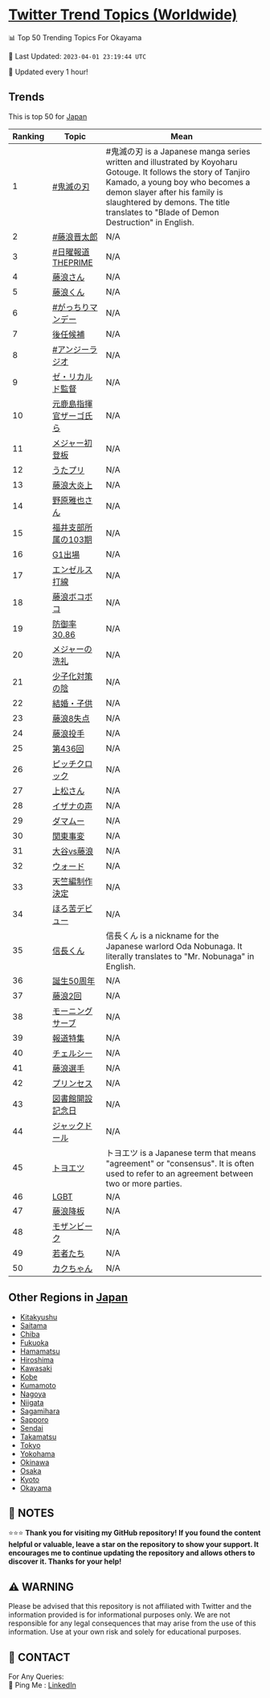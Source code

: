 [Twitter Trend Topics (Worldwide)](https://github.com/ErcinDedeoglu/Twitter-Trend-Topics)
==========


📊 Top 50 Trending Topics For Okayama

📆 Last Updated: `2023-04-01 23:19:44 UTC`

🔧 Updated every 1 hour!


## Trends

This is top 50 for [Japan](</Japan>)

| Ranking | Topic | Mean |
| ------- | ------------ | ------------ |
| 1 | [#鬼滅の刃](http://twitter.com/search?q=%23%e9%ac%bc%e6%bb%85%e3%81%ae%e5%88%83) | #鬼滅の刃 is a Japanese manga series written and illustrated by Koyoharu Gotouge. It follows the story of Tanjiro Kamado, a young boy who becomes a demon slayer after his family is slaughtered by demons. The title translates to "Blade of Demon Destruction" in English. |
| 2 | [#藤浪晋太郎](http://twitter.com/search?q=%23%e8%97%a4%e6%b5%aa%e6%99%8b%e5%a4%aa%e9%83%8e) | N/A |
| 3 | [#日曜報道THEPRIME](http://twitter.com/search?q=%23%e6%97%a5%e6%9b%9c%e5%a0%b1%e9%81%93THEPRIME) | N/A |
| 4 | [藤浪さん](http://twitter.com/search?q=%e8%97%a4%e6%b5%aa%e3%81%95%e3%82%93) | N/A |
| 5 | [藤浪くん](http://twitter.com/search?q=%e8%97%a4%e6%b5%aa%e3%81%8f%e3%82%93) | N/A |
| 6 | [#がっちりマンデー](http://twitter.com/search?q=%23%e3%81%8c%e3%81%a3%e3%81%a1%e3%82%8a%e3%83%9e%e3%83%b3%e3%83%87%e3%83%bc) | N/A |
| 7 | [後任候補](http://twitter.com/search?q=%e5%be%8c%e4%bb%bb%e5%80%99%e8%a3%9c) | N/A |
| 8 | [#アンジーラジオ](http://twitter.com/search?q=%23%e3%82%a2%e3%83%b3%e3%82%b8%e3%83%bc%e3%83%a9%e3%82%b8%e3%82%aa) | N/A |
| 9 | [ゼ・リカルド監督](http://twitter.com/search?q=%e3%82%bc%e3%83%bb%e3%83%aa%e3%82%ab%e3%83%ab%e3%83%89%e7%9b%a3%e7%9d%a3) | N/A |
| 10 | [元鹿島指揮官ザーゴ氏ら](http://twitter.com/search?q=%e5%85%83%e9%b9%bf%e5%b3%b6%e6%8c%87%e6%8f%ae%e5%ae%98%e3%82%b6%e3%83%bc%e3%82%b4%e6%b0%8f%e3%82%89) | N/A |
| 11 | [メジャー初登板](http://twitter.com/search?q=%e3%83%a1%e3%82%b8%e3%83%a3%e3%83%bc%e5%88%9d%e7%99%bb%e6%9d%bf) | N/A |
| 12 | [うたプリ](http://twitter.com/search?q=%e3%81%86%e3%81%9f%e3%83%97%e3%83%aa) | N/A |
| 13 | [藤浪大炎上](http://twitter.com/search?q=%e8%97%a4%e6%b5%aa%e5%a4%a7%e7%82%8e%e4%b8%8a) | N/A |
| 14 | [野原雅也さん](http://twitter.com/search?q=%e9%87%8e%e5%8e%9f%e9%9b%85%e4%b9%9f%e3%81%95%e3%82%93) | N/A |
| 15 | [福井支部所属の103期](http://twitter.com/search?q=%e7%a6%8f%e4%ba%95%e6%94%af%e9%83%a8%e6%89%80%e5%b1%9e%e3%81%ae103%e6%9c%9f) | N/A |
| 16 | [G1出場](http://twitter.com/search?q=G1%e5%87%ba%e5%a0%b4) | N/A |
| 17 | [エンゼルス打線](http://twitter.com/search?q=%e3%82%a8%e3%83%b3%e3%82%bc%e3%83%ab%e3%82%b9%e6%89%93%e7%b7%9a) | N/A |
| 18 | [藤浪ボコボコ](http://twitter.com/search?q=%e8%97%a4%e6%b5%aa%e3%83%9c%e3%82%b3%e3%83%9c%e3%82%b3) | N/A |
| 19 | [防御率30.86](http://twitter.com/search?q=%e9%98%b2%e5%be%a1%e7%8e%8730.86) | N/A |
| 20 | [メジャーの洗礼](http://twitter.com/search?q=%e3%83%a1%e3%82%b8%e3%83%a3%e3%83%bc%e3%81%ae%e6%b4%97%e7%a4%bc) | N/A |
| 21 | [少子化対策の陰](http://twitter.com/search?q=%e5%b0%91%e5%ad%90%e5%8c%96%e5%af%be%e7%ad%96%e3%81%ae%e9%99%b0) | N/A |
| 22 | [結婚・子供](http://twitter.com/search?q=%e7%b5%90%e5%a9%9a%e3%83%bb%e5%ad%90%e4%be%9b) | N/A |
| 23 | [藤浪8失点](http://twitter.com/search?q=%e8%97%a4%e6%b5%aa8%e5%a4%b1%e7%82%b9) | N/A |
| 24 | [藤浪投手](http://twitter.com/search?q=%e8%97%a4%e6%b5%aa%e6%8a%95%e6%89%8b) | N/A |
| 25 | [第436回](http://twitter.com/search?q=%e7%ac%ac436%e5%9b%9e) | N/A |
| 26 | [ピッチクロック](http://twitter.com/search?q=%e3%83%94%e3%83%83%e3%83%81%e3%82%af%e3%83%ad%e3%83%83%e3%82%af) | N/A |
| 27 | [上松さん](http://twitter.com/search?q=%e4%b8%8a%e6%9d%be%e3%81%95%e3%82%93) | N/A |
| 28 | [イザナの声](http://twitter.com/search?q=%e3%82%a4%e3%82%b6%e3%83%8a%e3%81%ae%e5%a3%b0) | N/A |
| 29 | [ダマムー](http://twitter.com/search?q=%e3%83%80%e3%83%9e%e3%83%a0%e3%83%bc) | N/A |
| 30 | [関東事変](http://twitter.com/search?q=%e9%96%a2%e6%9d%b1%e4%ba%8b%e5%a4%89) | N/A |
| 31 | [大谷vs藤浪](http://twitter.com/search?q=%e5%a4%a7%e8%b0%b7vs%e8%97%a4%e6%b5%aa) | N/A |
| 32 | [ウォード](http://twitter.com/search?q=%e3%82%a6%e3%82%a9%e3%83%bc%e3%83%89) | N/A |
| 33 | [天竺編制作決定](http://twitter.com/search?q=%e5%a4%a9%e7%ab%ba%e7%b7%a8%e5%88%b6%e4%bd%9c%e6%b1%ba%e5%ae%9a) | N/A |
| 34 | [ほろ苦デビュー](http://twitter.com/search?q=%e3%81%bb%e3%82%8d%e8%8b%a6%e3%83%87%e3%83%93%e3%83%a5%e3%83%bc) | N/A |
| 35 | [信長くん](http://twitter.com/search?q=%e4%bf%a1%e9%95%b7%e3%81%8f%e3%82%93) | 信長くん is a nickname for the Japanese warlord Oda Nobunaga. It literally translates to "Mr. Nobunaga" in English. |
| 36 | [誕生50周年](http://twitter.com/search?q=%e8%aa%95%e7%94%9f50%e5%91%a8%e5%b9%b4) | N/A |
| 37 | [藤浪2回](http://twitter.com/search?q=%e8%97%a4%e6%b5%aa2%e5%9b%9e) | N/A |
| 38 | [モーニングサーブ](http://twitter.com/search?q=%e3%83%a2%e3%83%bc%e3%83%8b%e3%83%b3%e3%82%b0%e3%82%b5%e3%83%bc%e3%83%96) | N/A |
| 39 | [報道特集](http://twitter.com/search?q=%e5%a0%b1%e9%81%93%e7%89%b9%e9%9b%86) | N/A |
| 40 | [チェルシー](http://twitter.com/search?q=%e3%83%81%e3%82%a7%e3%83%ab%e3%82%b7%e3%83%bc) | N/A |
| 41 | [藤浪選手](http://twitter.com/search?q=%e8%97%a4%e6%b5%aa%e9%81%b8%e6%89%8b) | N/A |
| 42 | [プリンセス](http://twitter.com/search?q=%e3%83%97%e3%83%aa%e3%83%b3%e3%82%bb%e3%82%b9) | N/A |
| 43 | [図書館開設記念日](http://twitter.com/search?q=%e5%9b%b3%e6%9b%b8%e9%a4%a8%e9%96%8b%e8%a8%ad%e8%a8%98%e5%bf%b5%e6%97%a5) | N/A |
| 44 | [ジャックドール](http://twitter.com/search?q=%e3%82%b8%e3%83%a3%e3%83%83%e3%82%af%e3%83%89%e3%83%bc%e3%83%ab) | N/A |
| 45 | [トヨエツ](http://twitter.com/search?q=%e3%83%88%e3%83%a8%e3%82%a8%e3%83%84) | トヨエツ is a Japanese term that means "agreement" or "consensus". It is often used to refer to an agreement between two or more parties. |
| 46 | [LGBT](http://twitter.com/search?q=LGBT) | N/A |
| 47 | [藤浪降板](http://twitter.com/search?q=%e8%97%a4%e6%b5%aa%e9%99%8d%e6%9d%bf) | N/A |
| 48 | [モザンビーク](http://twitter.com/search?q=%e3%83%a2%e3%82%b6%e3%83%b3%e3%83%93%e3%83%bc%e3%82%af) | N/A |
| 49 | [若者たち](http://twitter.com/search?q=%e8%8b%a5%e8%80%85%e3%81%9f%e3%81%a1) | N/A |
| 50 | [カクちゃん](http://twitter.com/search?q=%e3%82%ab%e3%82%af%e3%81%a1%e3%82%83%e3%82%93) | N/A |



## Other Regions in [Japan](</Japan>)

* [Kitakyushu](</Japan/Kitakyushu.md>)
* [Saitama](</Japan/Saitama.md>)
* [Chiba](</Japan/Chiba.md>)
* [Fukuoka](</Japan/Fukuoka.md>)
* [Hamamatsu](</Japan/Hamamatsu.md>)
* [Hiroshima](</Japan/Hiroshima.md>)
* [Kawasaki](</Japan/Kawasaki.md>)
* [Kobe](</Japan/Kobe.md>)
* [Kumamoto](</Japan/Kumamoto.md>)
* [Nagoya](</Japan/Nagoya.md>)
* [Niigata](</Japan/Niigata.md>)
* [Sagamihara](</Japan/Sagamihara.md>)
* [Sapporo](</Japan/Sapporo.md>)
* [Sendai](</Japan/Sendai.md>)
* [Takamatsu](</Japan/Takamatsu.md>)
* [Tokyo](</Japan/Tokyo.md>)
* [Yokohama](</Japan/Yokohama.md>)
* [Okinawa](</Japan/Okinawa.md>)
* [Osaka](</Japan/Osaka.md>)
* [Kyoto](</Japan/Kyoto.md>)
* [Okayama](</Japan/Okayama.md>)



## 📝 NOTES

⭐⭐⭐ **Thank you for visiting my GitHub repository! If you found the content helpful or valuable, leave a star on the repository to show your support. It encourages me to continue updating the repository and allows others to discover it. Thanks for your help!**


## ⚠️ WARNING

Please be advised that this repository is not affiliated with Twitter and the information provided is for informational purposes only. We are not responsible for any legal consequences that may arise from the use of this information. Use at your own risk and solely for educational purposes.


## 📨 CONTACT

 For Any Queries:  
            🏓 Ping Me : [LinkedIn](https://www.linkedin.com/in/ercindedeoglu/)
